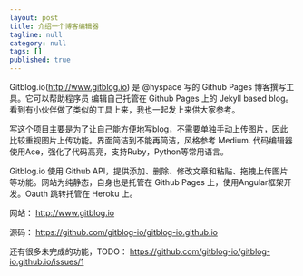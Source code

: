 ```yaml
---
layout: post
title: 介绍一个博客编辑器
tagline: null
category: null
tags: []
published: true
---
```

Gitblog.io(http://www.gitblog.io) 是 @hyspace 写的 Github Pages 博客撰写工具。它可以帮助程序员 编辑自己托管在 Github Pages 上的 Jekyll based blog。看到有小伙伴做了类似的工具上来，我也一起发上来供大家参考。

写这个项目主要是为了让自己能方便地写blog，不需要单独手动上传图片，因此比较重视图片上传功能。界面简洁到不能再简洁，风格参考 Medium. 代码编辑器使用Ace，强化了代码高亮，支持Ruby，Python等常用语言。

Gitblog.io 使用 Github API，提供添加、删除、修改文章和粘贴、拖拽上传图片等功能。网站为纯静态，自身也是托管在 Github Pages 上，使用Angular框架开发。Oauth 跳转托管在 Heroku 上。

网站： http://www.gitblog.io

源码： https://github.com/gitblog-io/gitblog-io.github.io

还有很多未完成的功能，TODO： https://github.com/gitblog-io/gitblog-io.github.io/issues/1